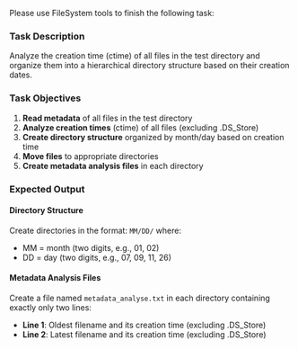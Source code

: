 Please use FileSystem tools to finish the following task:

### Task Description

Analyze the creation time (ctime) of all files in the test directory and organize them into a hierarchical directory structure based on their creation dates.

### Task Objectives

1. **Read metadata** of all files in the test directory
2. **Analyze creation times** (ctime) of all files (excluding .DS_Store)
3. **Create directory structure** organized by month/day based on creation time
4. **Move files** to appropriate directories
5. **Create metadata analysis files** in each directory

### Expected Output

#### Directory Structure

Create directories in the format: `MM/DD/` where:

- MM = month (two digits, e.g., 01, 02)
- DD = day (two digits, e.g., 07, 09, 11, 26)

#### Metadata Analysis Files

Create a file named `metadata_analyse.txt` in each directory containing exactly only two lines:

- **Line 1**: Oldest filename and its creation time (excluding .DS_Store)
- **Line 2**: Latest filename and its creation time (excluding .DS_Store)
